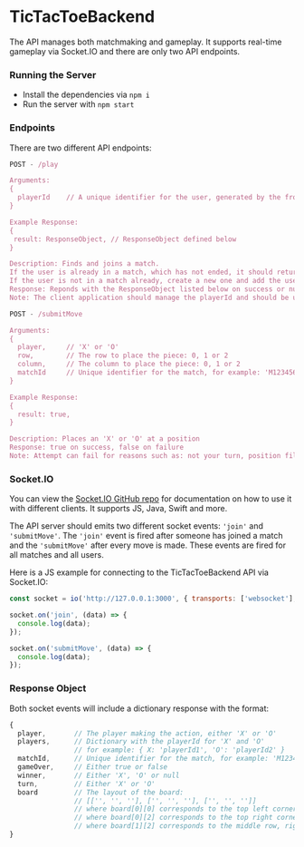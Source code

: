 # TicTacToeBackend

The API manages both matchmaking and gameplay. It supports real-time gameplay via Socket.IO and there are only two API endpoints.

### Running the Server
- Install the dependencies via `npm i`
- Run the server with `npm start`

### Endpoints

There are two different API endpoints:

```javascript
POST - /play

Arguments:
{
  playerId    // A unique identifier for the user, generated by the frontend
}

Example Response:
{
 result: ResponseObject, // ResponseObject defined below
}

Description: Finds and joins a match. 
If the user is already in a match, which has not ended, it should return that match.
If the user is not in a match already, create a new one and add the user to the match.
Response: Reponds with the ResponseObject listed below on success or null if it fails
Note: The client application should manage the playerId and should be unique for each player
```

```javascript
POST - /submitMove

Arguments:
{
  player,     // 'X' or 'O'
  row,        // The row to place the piece: 0, 1 or 2
  column,     // The column to place the piece: 0, 1 or 2
  matchId     // Unique identifier for the match, for example: 'M1234567890'
}

Example Response:
{
  result: true,
}

Description: Places an 'X' or 'O' at a position 
Response: true on success, false on failure
Note: Attempt can fail for reasons such as: not your turn, position filled, etc.
```

### Socket.IO

You can view the [Socket.IO GitHub repo](https://github.com/socketio/socket.io) for documentation on how to use it with different clients. It supports JS, Java, Swift and more.

The API server should emits two different socket events: `'join'` and `'submitMove'`. The `'join'` event is fired after someone has joined a match and the `'submitMove'` after every move is made. These events are fired for all matches and all users.

Here is a JS example for connecting to the TicTacToeBackend API via Socket.IO:

```javascript
const socket = io('http://127.0.0.1:3000', { transports: ['websocket'], upgrade: false });

socket.on('join', (data) => {
  console.log(data);
});

socket.on('submitMove', (data) => {
  console.log(data);
});
```

### Response Object

Both socket events will include a dictionary response with the format:
```javascript
{
  player,       // The player making the action, either 'X' or 'O'
  players,      // Dictionary with the playerId for 'X' and 'O' 
                // for example: { X: 'playerId1', 'O': 'playerId2' }
  matchId,      // Unique identifier for the match, for example: 'M1234567890'
  gameOver,     // Either true or false
  winner,       // Either 'X', 'O' or null
  turn,         // Either 'X' or 'O'
  board         // The layout of the board: 
                // [['', '', ''], ['', '', ''], ['', '', '']]
                // where board[0][0] corresponds to the top left corner
                // where board[0][2] corresponds to the top right corner
                // where board[1][2] corresponds to the middle row, right most square
}
```
